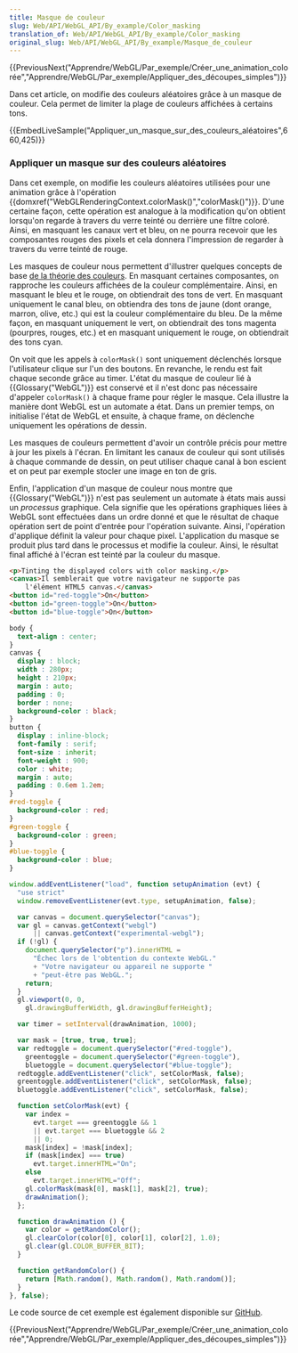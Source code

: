 ```yaml
---
title: Masque de couleur
slug: Web/API/WebGL_API/By_example/Color_masking
translation_of: Web/API/WebGL_API/By_example/Color_masking
original_slug: Web/API/WebGL_API/By_example/Masque_de_couleur
---
```

{{PreviousNext("Apprendre/WebGL/Par_exemple/Créer_une_animation_colorée","Apprendre/WebGL/Par_exemple/Appliquer_des_découpes_simples")}}

Dans cet article, on modifie des couleurs aléatoires grâce à un masque de couleur. Cela permet de limiter la plage de couleurs affichées à certains tons.

{{EmbedLiveSample("Appliquer_un_masque_sur_des_couleurs_aléatoires",660,425)}}

### Appliquer un masque sur des couleurs aléatoires

Dans cet exemple, on modifie les couleurs aléatoires utilisées pour une animation grâce à l'opération {{domxref("WebGLRenderingContext.colorMask()","colorMask()")}}. D'une certaine façon, cette opération est analogue à la modification qu'on obtient lorsqu'on regarde à travers du verre teinté ou derrière une filtre coloré. Ainsi, en masquant les canaux vert et bleu, on ne pourra recevoir que les composantes rouges des pixels et cela donnera l'impression de regarder à travers du verre teinté de rouge.

Les masques de couleur nous permettent d'illustrer quelques concepts de base [de la théorie des couleurs](https://en.wikipedia.org/wiki/Color_theory). En masquant certaines composantes, on rapproche les couleurs affichées de la couleur complémentaire. Ainsi, en masquant le bleu et le rouge, on obtiendrait des tons de vert. En masquant uniquement le canal bleu, on obtiendra des tons de jaune (dont orange, marron, olive, etc.) qui est la couleur complémentaire du bleu. De la même façon, en masquant uniquement le vert, on obtiendrait des tons magenta (pourpres, rouges, etc.) et en masquant uniquement le rouge, on obtiendrait des tons cyan.

On voit que les appels à `colorMask()` sont uniquement déclenchés lorsque l'utilisateur clique sur l'un des boutons. En revanche, le rendu est fait chaque seconde grâce au timer. L'état du masque de couleur lié à {{Glossary("WebGL")}} est conservé et il n'est donc pas nécessaire d'appeler `colorMask()` à chaque frame pour régler le masque. Cela illustre la manière dont WebGL est un automate a état. Dans un premier temps, on initialise l'état de WebGL et ensuite, à chaque frame, on déclenche uniquement les opérations de dessin.

Les masques de couleurs permettent d'avoir un contrôle précis pour mettre à jour les pixels à l'écran. En limitant les canaux de couleur qui sont utilisés à chaque commande de dessin, on peut utiliser chaque canal à bon escient et on peut par exemple stocler une image en ton de gris.

Enfin, l'application d'un masque de couleur nous montre que {{Glossary("WebGL")}} n'est pas seulement un automate à états mais aussi un _processus_ graphique. Cela signifie que les opérations graphiques liées à WebGL sont effectuées dans un ordre donné et que le résultat de chaque opération sert de point d'entrée pour l'opération suivante. Ainsi, l'opération d'applique définit la valeur pour chaque pixel. L'application du masque se produit plus tard dans le processus et modifie la couleur. Ainsi, le résultat final affiché à l'écran est teinté par la couleur du masque.

```html
<p>Tinting the displayed colors with color masking.</p>
<canvas>Il semblerait que votre navigateur ne supporte pas
    l'élément HTML5 canvas.</canvas>
<button id="red-toggle">On</button>
<button id="green-toggle">On</button>
<button id="blue-toggle">On</button>
```

```css
body {
  text-align : center;
}
canvas {
  display : block;
  width : 280px;
  height : 210px;
  margin : auto;
  padding : 0;
  border : none;
  background-color : black;
}
button {
  display : inline-block;
  font-family : serif;
  font-size : inherit;
  font-weight : 900;
  color : white;
  margin : auto;
  padding : 0.6em 1.2em;
}
#red-toggle {
  background-color : red;
}
#green-toggle {
  background-color : green;
}
#blue-toggle {
  background-color : blue;
}
```

```js
window.addEventListener("load", function setupAnimation (evt) {
  "use strict"
  window.removeEventListener(evt.type, setupAnimation, false);

  var canvas = document.querySelector("canvas");
  var gl = canvas.getContext("webgl")
      || canvas.getContext("experimental-webgl");
  if (!gl) {
    document.querySelector("p").innerHTML =
      "Échec lors de l'obtention du contexte WebGL."
      + "Votre navigateur ou appareil ne supporte "
      + "peut-être pas WebGL.";
    return;
  }
  gl.viewport(0, 0,
    gl.drawingBufferWidth, gl.drawingBufferHeight);

  var timer = setInterval(drawAnimation, 1000);

  var mask = [true, true, true];
  var redtoggle = document.querySelector("#red-toggle"),
    greentoggle = document.querySelector("#green-toggle"),
    bluetoggle = document.querySelector("#blue-toggle");
  redtoggle.addEventListener("click", setColorMask, false);
  greentoggle.addEventListener("click", setColorMask, false);
  bluetoggle.addEventListener("click", setColorMask, false);

  function setColorMask(evt) {
    var index =
      evt.target === greentoggle && 1
      || evt.target === bluetoggle && 2
      || 0;
    mask[index] = !mask[index];
    if (mask[index] === true)
      evt.target.innerHTML="On";
    else
      evt.target.innerHTML="Off";
    gl.colorMask(mask[0], mask[1], mask[2], true);
    drawAnimation();
  };

  function drawAnimation () {
    var color = getRandomColor();
    gl.clearColor(color[0], color[1], color[2], 1.0);
    gl.clear(gl.COLOR_BUFFER_BIT);
  }

  function getRandomColor() {
    return [Math.random(), Math.random(), Math.random()];
  }
}, false);
```

Le code source de cet exemple est également disponible sur [GitHub](https://github.com/idofilin/webgl-by-example/tree/master/color-masking).

{{PreviousNext("Apprendre/WebGL/Par_exemple/Créer_une_animation_colorée","Apprendre/WebGL/Par_exemple/Appliquer_des_découpes_simples")}}
